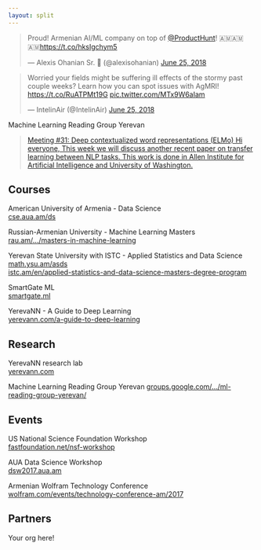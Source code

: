 ```yaml
---
layout: split
---
```


<blockquote class="twitter-tweet" data-lang="en"><p lang="en" dir="ltr">Proud! Armenian AI/ML company on top of <a href="https://twitter.com/ProductHunt?ref_src=twsrc%5Etfw">@ProductHunt</a>! 🇦🇲🇦🇲🇦🇲<a href="https://t.co/hksIgchym5">https://t.co/hksIgchym5</a></p>&mdash; Alexis Ohanian Sr. 🚀 (@alexisohanian) <a href="https://twitter.com/alexisohanian/status/1011317497147084800?ref_src=twsrc%5Etfw">June 25, 2018</a></blockquote>

<blockquote class="twitter-tweet" data-lang="en"><p lang="en" dir="ltr">Worried your fields might be suffering ill effects of the stormy past couple weeks? Learn how you can spot issues with AgMRI! <a href="https://t.co/RuATPMt19G">https://t.co/RuATPMt19G</a> <a href="https://t.co/MTx9W6aIam">pic.twitter.com/MTx9W6aIam</a></p>&mdash; IntelinAir (@IntelinAir) <a href="https://twitter.com/IntelinAir/status/1011339913063817219?ref_src=twsrc%5Etfw">June 25, 2018</a></blockquote>

<script async src="https://platform.twitter.com/widgets.js" charset="utf-8"></script>


Machine Learning Reading Group Yerevan  
> [Meeting #31: Deep contextualized word representations (ELMo)
> Hi everyone,
> This week we will discuss another recent paper on transfer learning between NLP tasks. This work is done in Allen Institute for Artificial Intelligence and University of Washington.](https://groups.google.com/forum/#!forum/ml-reading-group-yerevan)




## Courses

American University of Armenia - Data Science  
[cse.aua.am/ds](https://cse.aua.am/ds/)

Russian-Armenian University - Machine Learning Masters  
[rau.am/.../masters-in-machine-learning](https://international.rau.am/eng/25/masters-in-machine-learning)

Yerevan State University with ISTC - Applied Statistics and Data Science  
[math.ysu.am/asds](https://math.ysu.am/asds)  
[istc.am/en/applied-statistics-and-data-science-masters-degree-program](https://istc.am/en/applied-statistics-and-data-science-masters-degree-program/)

SmartGate ML  
[smartgate.ml](https://www.smartgate.ml/)

YerevaNN - A Guide to Deep Learning  
[yerevann.com/a-guide-to-deep-learning](http://yerevann.com/a-guide-to-deep-learning/)


## Research

YerevaNN research lab  
[yerevann.com](http://yerevann.com/)

Machine Learning Reading Group Yerevan
[groups.google.com/.../ml-reading-group-yerevan/](https://groups.google.com/forum/#!topic/ml-reading-group-yerevan/)


## Events

US National Science Foundation Workshop  
[fastfoundation.net/nsf-workshop](http://fastfoundation.net/nsf-workshop/)

AUA Data Science Workshop  
[dsw2017.aua.am](https://dsw2017.aua.am/)

Armenian Wolfram Technology Conference  
[wolfram.com/events/technology-conference-am/2017](https://www.wolfram.com/events/technology-conference-am/2017/)


## Partners

Your org here!

